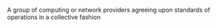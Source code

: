 A group of computing or network providers agreeing upon standards of operations in a collective fashion

